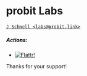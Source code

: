 # probit Labs

[`J Schnell <labs@probit.link>`](mailto:labs@probit.link)

##### Actions:

- [![Flattr!](https://button.flattr.com/flattr-badge-large.png)](https://flattr.com/submit/auto?fid=voqlek&url=https%3A%2F%2Fgithub.com%2Fprobitlabs%2Fprobit%2Fblob%2Fmaster%2Fdoc%2Findex.md)

Thanks for your support!
